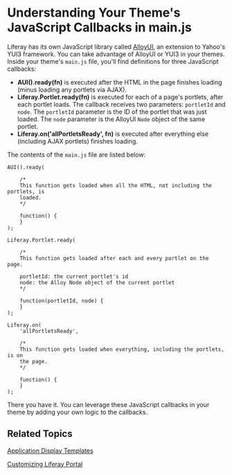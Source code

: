 # Understanding Your Theme's JavaScript Callbacks in main.js [](id=understanding-your-themes-javascript-callbacks-in-main-js)

Liferay has its own JavaScript library called 
[AlloyUI](http://alloyui.com/), an extension to Yahoo's YUI3 framework. You can
take advantage of AlloyUI or YUI3 in your themes. Inside your theme's `main.js`
file, you'll find definitions for three JavaScript callbacks:

- **AUI().ready(fn)** is executed after the HTML in the page finishes loading
  (minus loading any portlets via AJAX). 
- **Liferay.Portlet.ready(fn)** is executed for each of a page's portlets, after
  each portlet loads. The callback receives two parameters: `portletId` and
  `node`. The `portletId` parameter is the ID of the portlet that was just
  loaded. The `node` parameter is the AlloyUI `Node` object of the same portlet. 
- **Liferay.on('allPortletsReady', fn)** is executed after everything else
  (including AJAX portlets) finishes loading. 

The contents of the `main.js` file are listed below:

	AUI().ready(

		/*
		This function gets loaded when all the HTML, not including the portlets, is
		loaded.
		*/

		function() {
		}
	);

	Liferay.Portlet.ready(

		/*
		This function gets loaded after each and every portlet on the page.

		portletId: the current portlet's id
		node: the Alloy Node object of the current portlet
		*/

		function(portletId, node) {
		}
	);

	Liferay.on(
		'allPortletsReady',

		/*
		This function gets loaded when everything, including the portlets, is on
		the page.
		*/

		function() {
		}
	);

There you have it. You can leverage these JavaScript callbacks in your theme by
adding your own logic to the callbacks. 

## Related Topics

 [Application Display Templates](/develop/tutorials/-/knowledge_base/application-display-templates-lp-6-2-develop-tutorial)
 
 [Customizing Liferay Portal](/develop/tutorials/-/knowledge_base/customizing-liferay-portal-lp-6-2-develop-tutorial)

